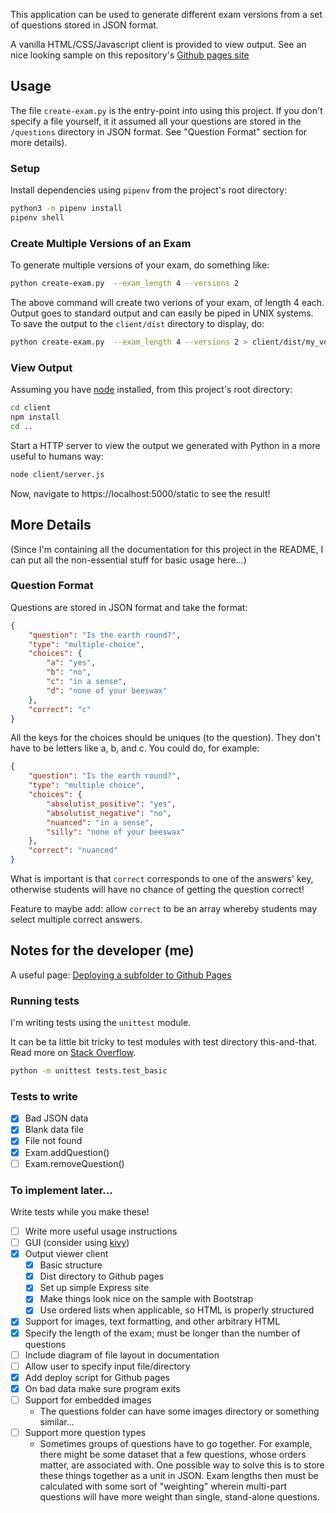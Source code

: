 This application can be used to generate different exam versions from a set of
questions stored in JSON format.

A vanilla HTML/CSS/Javascript client is provided to view output. See an nice
looking sample on this repository's [Github pages
site](https://captainalan.github.io/exam-version-generator) 

## Usage

The file `create-exam.py` is the entry-point into using this project. If you
don't specify a file yourself, it it assumed all your questions are stored in
the `/questions` directory in JSON format. See "Question Format" section for
more details).

### Setup

Install dependencies using `pipenv` 
from the project's root directory:

```bash
python3 -m pipenv install
pipenv shell
```

### Create Multiple Versions of an Exam

To generate multiple versions of your exam, do something like:

```bash
python create-exam.py  --exam_length 4 --versions 2
```

The above command will create two verions of your exam, of length 4 each. Output
goes to standard output and can easily be piped in UNIX systems. To save the
output to the `client/dist` directory to display, do:

```bash
python create-exam.py  --exam_length 4 --versions 2 > client/dist/my_versions.json
```

### View Output

Assuming you have [node](https://nodejs.org) installed, from this project's root
directory:

```bash
cd client
npm install
cd ..
```

Start a HTTP server to view the output we generated with Python in a
more useful to humans way:

```bash
node client/server.js
```

Now, navigate to https://localhost:5000/static to see the result!

## More Details

(Since I'm containing all the documentation for this project in the README, I
can put all the non-essential stuff for basic usage here...)

### Question Format

Questions are stored in JSON format and take the format:

```json
{
    "question": "Is the earth round?",
    "type": "multiple-choice",
    "choices": {
        "a": "yes",
        "b": "no",
        "c": "in a sense",
        "d": "none of your beeswax"
    },
    "correct": "c"
}
```

All the keys for the choices should be uniques (to the question). They don't
have to be letters like a, b, and c. You could do, for example:

```json
{
    "question": "Is the earth round?",
    "type": "multiple choice",
    "choices": {
        "absolutist_positive": "yes",
        "absolutist_negative": "no",
        "nuanced": "in a sense",
        "silly": "none of your beeswax"
    },
    "correct": "nuanced"
}
```

What is important is that `correct` corresponds to one of the answers' key,
otherwise students will have no chance of getting the question correct!

Feature to maybe add: allow `correct` to be an array whereby students may select
multiple correct answers.


## Notes for the developer (me)

A useful page: [Deploying a subfolder to Github
Pages](https://gist.github.com/cobyism/4730490)

### Running tests

I'm writing tests using the `unittest` module.

It can be ta little bit tricky to test modules with test directory this-and-that.
Read more on [Stack Overflow](https://stackoverflow.com/questions/1896918/running-unittest-with-typical-test-directory-structure).

```bash
python -m unittest tests.test_basic
```

### Tests to write

- [x] Bad JSON data
- [x] Blank data file
- [x] File not found
- [x] Exam.addQuestion()
- [ ] Exam.removeQuestion() 

### To implement later...

Write tests while you make these!

- [ ] Write more useful usage instructions
- [ ] GUI (consider using [kivy](https://kivy.org/))
- [x] Output viewer client
    - [x] Basic structure
    - [x] Dist directory to Github pages
    - [x] Set up simple Express site
    - [x] Make things look nice on the sample with Bootstrap
    - [x] Use ordered lists when applicable, so HTML is properly structured
- [x] Support for images, text formatting, and other arbitrary HTML
- [x] Specify the length of the exam; must be longer than the number of questions
- [ ] Include diagram of file layout in documentation
- [ ] Allow user to specify input file/directory
- [x] Add deploy script for Github pages
- [x] On bad data make sure program exits
- [ ] Support for embedded images
    - The questions folder can have some images directory or something similar...
- [ ] Support more question types
    - Sometimes groups of questions have to go together. For example, there might
      be some dataset that a few questions, whose orders matter, are associated
      with. One possible way to solve this is to store these things together as a
      unit in JSON. Exam lengths then must be calculated with some sort of
      "weighting" wherein multi-part questions will have more weight than single,
      stand-alone questions.

